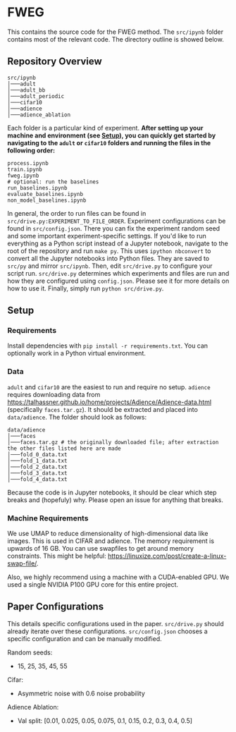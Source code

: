 # FWEG

This contains the source code for the FWEG method. The `src/ipynb` folder contains most of the relevant code. The directory outline is showed below.

## Repository Overview

```
src/ipynb
│───adult
│───adult_bb
│───adult_periodic
│───cifar10
│───adience
│───adience_ablation
```

Each folder is a particular kind of experiment. **After setting up your machine and environment (see [Setup](##Setup)), you can quickly get started by navigating to the `adult` or `cifar10` folders and running the files in the following order:**

```
process.ipynb
train.ipynb
fweg.ipynb
# optional: run the baselines
run_baselines.ipynb
evaluate_baselines.ipynb
non_model_baselines.ipynb
```

In general, the order to run files can be found in `src/drive.py:EXPERIMENT_TO_FILE_ORDER`. Experiment configurations can be found in `src/config.json`. There you can fix the experiment random seed and some important experiment-specific settings. If you'd like to run everything as a Python script instead of a Jupyter notebook, navigate to the root of the repository and run `make py`. This uses `ipython nbconvert` to convert all the Jupyter notebooks into Python files. They are saved to `src/py` and mirror `src/ipynb`. Then, edit `src/drive.py` to configure your script run. `src/drive.py` determines which experiments and files are run and how they are configured using `config.json`. Please see it for more details on how to use it. Finally, simply run `python src/drive.py`.

## Setup

### Requirements

Install dependencies with `pip install -r requirements.txt`. You can optionally work in a Python virtual environment.

### Data

`adult` and `cifar10` are the easiest to run and require no setup. `adience` requires downloading data from https://talhassner.github.io/home/projects/Adience/Adience-data.html (specifically `faces.tar.gz`). It should be extracted and placed into `data/adience`. The folder should look as follows:

```
data/adience
│───faces
│───faces.tar.gz # the originally downloaded file; after extraction the other files listed here are made
│───fold_0_data.txt
│───fold_1_data.txt
│───fold_2_data.txt
│───fold_3_data.txt
│───fold_4_data.txt
```

Because the code is in Jupyter notebooks, it should be clear which step breaks and (hopefuly) why. Please open an issue for anything that breaks.

### Machine Requirements

We use UMAP to reduce dimensionality of high-dimensional data like images. This is used in CIFAR and adience. The memory requirement is upwards
of 16 GB. You can use swapfiles to get around memory constraints. This might be helpful: https://linuxize.com/post/create-a-linux-swap-file/.

Also, we highly recommend using a machine with a CUDA-enabled GPU. We used a single NVIDIA P100 GPU core for this entire project.

## Paper Configurations

This details specific configurations used in the paper. `src/drive.py` should already iterate over these configurations. `src/config.json` chooses a specific configuration and can be manually modified.

Random seeds:

- 15, 25, 35, 45, 55

Cifar:

- Asymmetric noise with 0.6 noise probability

Adience Ablation:

- Val split: [0.01, 0.025, 0.05, 0.075, 0.1, 0.15, 0.2, 0.3, 0.4, 0.5]
